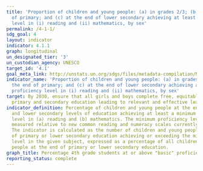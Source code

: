 ```yaml
---
title: 'Proportion of children and young people: (a) in grades 2/3; (b) at the end
  of primary; and (c) at the end of lower secondary achieving at least a minimum proficiency
  level in (i) reading and (ii) mathematics, by sex'
permalink: /4-1-1/
sdg_goal: 4
layout: indicator
indicator: 4.1.1
graph: longitudinal
un_designated_tier: '3'
un_custodian_agency: UNESCO
target_id: '4.1'
goal_meta_link: http://unstats.un.org/sdgs/files/metadata-compilation/Metadata-Goal-4.pdf
indicator_name: 'Proportion of children and young people: (a) in grades 2/3; (b) at
  the end of primary; and (c) at the end of lower secondary achieving at least a minimum
  proficiency level in (i) reading and (ii) mathematics, by sex'
target: By 2030, ensure that all girls and boys complete free, equitable and quality
  primary and secondary education leading to relevant and effective learning outcomes.
indicator_definition: Percentage of children and young people at the end of primary
  and lower secondary levels of education achieving at least a minimum proficiency
  level in (a) reading and (b) mathematics. The minimum proficiency level will be
  measured relative to new common reading and numeracy scales currently in development.
  The indicator is calculated as the number of children and young people at the end
  of primary or lower secondary education achieving or exceeding the minimum proficiency
  level in the given subject, expressed as a percentage of all children and young
  people at the end of primary or lower secondary education.
graph_title: Percentage 4th grade students at or above "basic" proficiency in reading
reporting_status: complete
---
```

